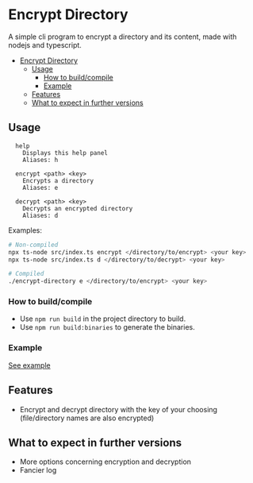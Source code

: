# Encrypt Directory

A simple cli program to encrypt a directory and its content, made with nodejs and typescript.

- [Encrypt Directory](#encrypt-directory)
  - [Usage](#usage)
    - [How to build/compile](#how-to-buildcompile)
    - [Example](#example)
  - [Features](#features)
  - [What to expect in further versions](#what-to-expect-in-further-versions)

## Usage

```
  help
    Displays this help panel
    Aliases: h

  encrypt <path> <key>
    Encrypts a directory
    Aliases: e

  decrypt <path> <key>
    Decrypts an encrypted directory
    Aliases: d
```

Examples:

```sh
# Non-compiled
npx ts-node src/index.ts encrypt </directory/to/encrypt> <your key>
npx ts-node src/index.ts d </directory/to/decrypt> <your key>

# Compiled
./encrypt-directory e </directory/to/encrypt> <your key>
```

### How to build/compile

- Use `npm run build` in the project directory to build.
- Use `npm run build:binaries` to generate the binaries.

### Example

[See example](./example)

## Features

- Encrypt and decrypt directory with the key of your choosing (file/directory names are also encrypted)

## What to expect in further versions

- More options concerning encryption and decryption
- Fancier log
